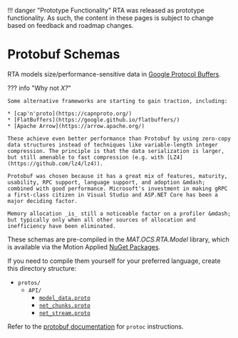 
!!! danger "Prototype Functionality"
    RTA was released as prototype functionality. As such, the content in these pages is subject to change based on feedback and roadmap changes.
# Protobuf Schemas

RTA models size/performance-sensitive data in [Google Protocol Buffers](https://developers.google.com/protocol-buffers).

??? info "Why not _X?_"

    Some alternative frameworks are starting to gain traction, including:

    * [cap'n'proto](https://capnproto.org/)
    * [FlatBuffers](https://google.github.io/flatbuffers/)
    * [Apache Arrow](https://arrow.apache.org/)

    These achieve even better performance than Protobuf by using zero-copy data structures instead of techniques like variable-length integer compression. The principle is that the data serialization is larger, but still amenable to fast compression (e.g. with [LZ4](https://github.com/lz4/lz4)).

    Protobuf was chosen because it has a great mix of features, maturity, usability, RPC support, language support, and adoption &mdash; combined with good performance. Microsoft's investment in making gRPC a first-class citizen in Visual Studio and ASP.NET Core has been a major deciding factor.

    Memory allocation _is_ still a noticeable factor on a profiler &mdash; but typically only when all other sources of allocation and inefficiency have been eliminated.

These schemas are pre-compiled in the _MAT.OCS.RTA.Model_ library, which is available via the Motion Applied [NuGet Packages](../../downloads.md#nuget-binaries).

If you need to compile them yourself for your preferred language, create this directory structure:

* `protos/`
    * `API/`
        * [`model_data.proto`](model_data.md)
        * [`net_chunks.proto`](net_chunks.md)
        * [`net_stream.proto`](net_stream.md)

Refer to the [protobuf documentation](https://developers.google.com/protocol-buffers/docs/overview#generating) for `protoc` instructions. 
